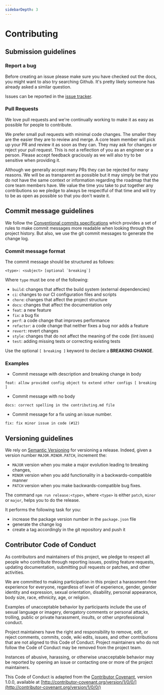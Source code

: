 ```yaml
---
sidebarDepth: 3
---
```


# Contributing

## Submission guidelines

### Report a bug

Before creating an issue please make sure you have checked out the docs, you might want to also try searching Github. It's pretty likely someone has already asked a similar question.

Issues can be reported in the [issue tracker](https://github.com/kalisio/kargo/issues).

### Pull Requests

We love pull requests and we're continually working to make it as easy as possible for people to contribute.

We prefer small pull requests with minimal code changes. The smaller they are the easier they are to review and merge. A core team member will pick up your PR and review it as soon as they can. They may ask for changes or reject your pull request. This is not a reflection of you as an engineer or a person. Please accept feedback graciously as we will also try to be sensitive when providing it.

Although we generally accept many PRs they can be rejected for many reasons. We will be as transparent as possible but it may simply be that you do not have the same context or information regarding the roadmap that the core team members have. We value the time you take to put together any contributions so we pledge to always be respectful of that time and will try to be as open as possible so that you don't waste it.

## Commit message guidelines

We follow the [Conventional commits specifications](https://www.conventionalcommits.org/en/v1.0.0-beta.3/) which provides a set of rules to make commit messages more readable when looking through the project history. But also, we use the git commit messages to generate the change log.

### Commit message format

The commit message should be structured as follows:

```
<type>: <subject> [optional `breaking`]
```

Where `type` must be one of the following:
* `build`: changes that affect the build system (external dependencies)
* `ci`: changes to our CI configuration files and scripts
* `chore`: changes that affect the project structure
* `docs`: changes that affect the documentation only
* `feat`: a new feature
* `fix`: a bug fix
* `perf`: a code change that improves performance
* `refactor`: a code change that neither fixes a bug nor adds a feature
* `revert`: revert changes
* `style`: changes that do not affect the meaning of the code (lint issues)
* `test`: adding missing tests or correcting existing tests

Use the optional `[ breaking ]` keyword to declare a **BREAKING CHANGE**. 

### Examples

* Commit message with description and breaking change in body
```
feat: allow provided config object to extend other configs [ breaking ]
```

* Commit message with no body
```
docs: correct spelling in the contributing.md file
```

* Commit message for a fix using an issue number.
```
fix: fix minor issue in code (#12)
```

## Versioning guidelines

We rely on [Semantic Versioning](https://semver.org/) for versioning a release. Indeed, given a version number `MAJOR.MINOR.PATCH`, increment the:
* `MAJOR` version when you make a major evolution leading to breaking changes,
* `MINOR` version when you add functionality in a backwards-compatible manner
* `PATCH` version when you make backwards-compatible bug fixes.

The command `npm run release:<type>`, where  `<type>` is either `patch`, `minor` or `major`, helps you to do the release. 

It performs the following task for you:
* increase the package version number in the `package.json` file
* generate the change log
* create a tag accordingly in the git repository and push it

## Contributor Code of Conduct

As contributors and maintainers of this project, we pledge to respect all people who contribute through reporting issues, posting feature requests, updating documentation, submitting pull requests or patches, and other activities.

We are committed to making participation in this project a harassment-free experience for everyone, regardless of level of experience, gender, gender identity and expression, sexual orientation, disability, personal appearance, body size, race, ethnicity, age, or religion.

Examples of unacceptable behavior by participants include the use of sexual language or imagery, derogatory comments or personal attacks, trolling, public or private harassment, insults, or other unprofessional conduct.

Project maintainers have the right and responsibility to remove, edit, or reject comments, commits, code, wiki edits, issues, and other contributions that are not aligned to this Code of Conduct. Project maintainers who do not follow the Code of Conduct may be removed from the project team.

Instances of abusive, harassing, or otherwise unacceptable behavior may be reported by opening an issue or contacting one or more of the project maintainers.

This Code of Conduct is adapted from the [Contributor Covenant](http://contributor-covenant.org), version 1.0.0, available at [http://contributor-covenant.org/version/1/0/0/](http://contributor-covenant.org/version/1/0/0/)